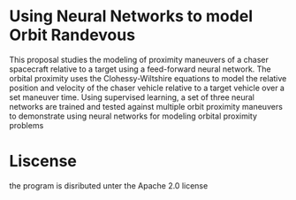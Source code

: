 # Using Neural Networks to model Orbit Randevous

This proposal studies the modeling of proximity maneuvers of a chaser spacecraft relative to a target using a feed-forward neural network. The orbital proximity uses the Clohessy-Wiltshire equations to model the relative position and velocity of the chaser vehicle relative to a target vehicle over a set maneuver time. Using supervised learning, a set of three neural networks are trained and tested against multiple orbit proximity maneuvers to demonstrate using neural networks for modeling orbital proximity problems

# Liscense
the program is disributed unter the Apache 2.0 license
